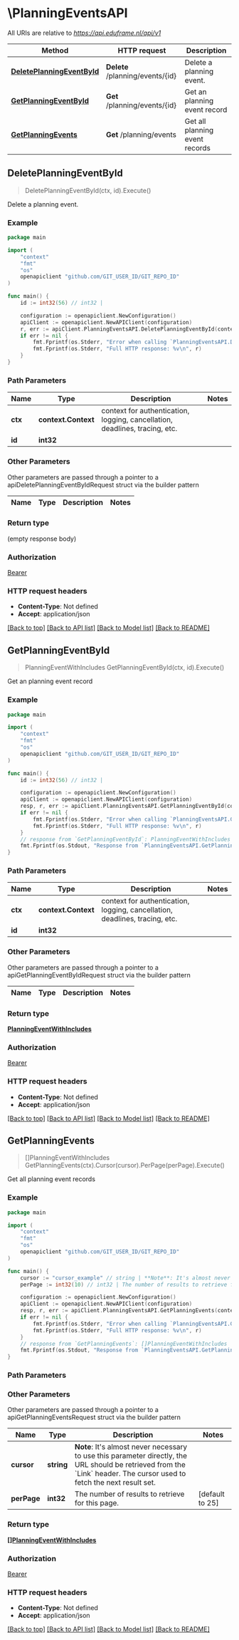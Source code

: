 # \PlanningEventsAPI

All URIs are relative to *https://api.eduframe.nl/api/v1*

Method | HTTP request | Description
------------- | ------------- | -------------
[**DeletePlanningEventById**](PlanningEventsAPI.md#DeletePlanningEventById) | **Delete** /planning/events/{id} | Delete a planning event.
[**GetPlanningEventById**](PlanningEventsAPI.md#GetPlanningEventById) | **Get** /planning/events/{id} | Get an planning event record
[**GetPlanningEvents**](PlanningEventsAPI.md#GetPlanningEvents) | **Get** /planning/events | Get all planning event records



## DeletePlanningEventById

> DeletePlanningEventById(ctx, id).Execute()

Delete a planning event.

### Example

```go
package main

import (
	"context"
	"fmt"
	"os"
	openapiclient "github.com/GIT_USER_ID/GIT_REPO_ID"
)

func main() {
	id := int32(56) // int32 | 

	configuration := openapiclient.NewConfiguration()
	apiClient := openapiclient.NewAPIClient(configuration)
	r, err := apiClient.PlanningEventsAPI.DeletePlanningEventById(context.Background(), id).Execute()
	if err != nil {
		fmt.Fprintf(os.Stderr, "Error when calling `PlanningEventsAPI.DeletePlanningEventById``: %v\n", err)
		fmt.Fprintf(os.Stderr, "Full HTTP response: %v\n", r)
	}
}
```

### Path Parameters


Name | Type | Description  | Notes
------------- | ------------- | ------------- | -------------
**ctx** | **context.Context** | context for authentication, logging, cancellation, deadlines, tracing, etc.
**id** | **int32** |  | 

### Other Parameters

Other parameters are passed through a pointer to a apiDeletePlanningEventByIdRequest struct via the builder pattern


Name | Type | Description  | Notes
------------- | ------------- | ------------- | -------------


### Return type

 (empty response body)

### Authorization

[Bearer](../README.md#Bearer)

### HTTP request headers

- **Content-Type**: Not defined
- **Accept**: application/json

[[Back to top]](#) [[Back to API list]](../README.md#documentation-for-api-endpoints)
[[Back to Model list]](../README.md#documentation-for-models)
[[Back to README]](../README.md)


## GetPlanningEventById

> PlanningEventWithIncludes GetPlanningEventById(ctx, id).Execute()

Get an planning event record

### Example

```go
package main

import (
	"context"
	"fmt"
	"os"
	openapiclient "github.com/GIT_USER_ID/GIT_REPO_ID"
)

func main() {
	id := int32(56) // int32 | 

	configuration := openapiclient.NewConfiguration()
	apiClient := openapiclient.NewAPIClient(configuration)
	resp, r, err := apiClient.PlanningEventsAPI.GetPlanningEventById(context.Background(), id).Execute()
	if err != nil {
		fmt.Fprintf(os.Stderr, "Error when calling `PlanningEventsAPI.GetPlanningEventById``: %v\n", err)
		fmt.Fprintf(os.Stderr, "Full HTTP response: %v\n", r)
	}
	// response from `GetPlanningEventById`: PlanningEventWithIncludes
	fmt.Fprintf(os.Stdout, "Response from `PlanningEventsAPI.GetPlanningEventById`: %v\n", resp)
}
```

### Path Parameters


Name | Type | Description  | Notes
------------- | ------------- | ------------- | -------------
**ctx** | **context.Context** | context for authentication, logging, cancellation, deadlines, tracing, etc.
**id** | **int32** |  | 

### Other Parameters

Other parameters are passed through a pointer to a apiGetPlanningEventByIdRequest struct via the builder pattern


Name | Type | Description  | Notes
------------- | ------------- | ------------- | -------------


### Return type

[**PlanningEventWithIncludes**](PlanningEventWithIncludes.md)

### Authorization

[Bearer](../README.md#Bearer)

### HTTP request headers

- **Content-Type**: Not defined
- **Accept**: application/json

[[Back to top]](#) [[Back to API list]](../README.md#documentation-for-api-endpoints)
[[Back to Model list]](../README.md#documentation-for-models)
[[Back to README]](../README.md)


## GetPlanningEvents

> []PlanningEventWithIncludes GetPlanningEvents(ctx).Cursor(cursor).PerPage(perPage).Execute()

Get all planning event records

### Example

```go
package main

import (
	"context"
	"fmt"
	"os"
	openapiclient "github.com/GIT_USER_ID/GIT_REPO_ID"
)

func main() {
	cursor := "cursor_example" // string | **Note**: It's almost never necessary to use this parameter directly, the URL   should be retrieved from the `Link` header.  The cursor used to fetch the next result set.  (optional)
	perPage := int32(10) // int32 | The number of results to retrieve for this page. (optional) (default to 25)

	configuration := openapiclient.NewConfiguration()
	apiClient := openapiclient.NewAPIClient(configuration)
	resp, r, err := apiClient.PlanningEventsAPI.GetPlanningEvents(context.Background()).Cursor(cursor).PerPage(perPage).Execute()
	if err != nil {
		fmt.Fprintf(os.Stderr, "Error when calling `PlanningEventsAPI.GetPlanningEvents``: %v\n", err)
		fmt.Fprintf(os.Stderr, "Full HTTP response: %v\n", r)
	}
	// response from `GetPlanningEvents`: []PlanningEventWithIncludes
	fmt.Fprintf(os.Stdout, "Response from `PlanningEventsAPI.GetPlanningEvents`: %v\n", resp)
}
```

### Path Parameters



### Other Parameters

Other parameters are passed through a pointer to a apiGetPlanningEventsRequest struct via the builder pattern


Name | Type | Description  | Notes
------------- | ------------- | ------------- | -------------
 **cursor** | **string** | **Note**: It&#39;s almost never necessary to use this parameter directly, the URL   should be retrieved from the &#x60;Link&#x60; header.  The cursor used to fetch the next result set.  | 
 **perPage** | **int32** | The number of results to retrieve for this page. | [default to 25]

### Return type

[**[]PlanningEventWithIncludes**](PlanningEventWithIncludes.md)

### Authorization

[Bearer](../README.md#Bearer)

### HTTP request headers

- **Content-Type**: Not defined
- **Accept**: application/json

[[Back to top]](#) [[Back to API list]](../README.md#documentation-for-api-endpoints)
[[Back to Model list]](../README.md#documentation-for-models)
[[Back to README]](../README.md)

